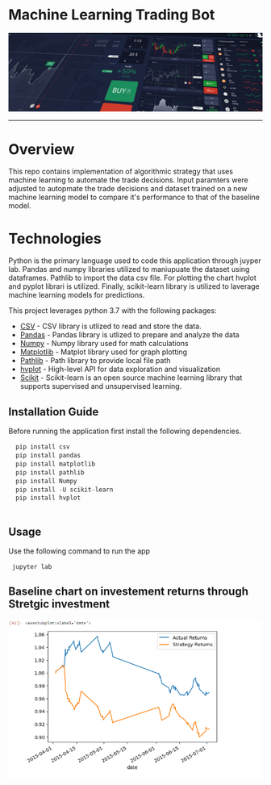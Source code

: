 # Machine Learning Trading Bot

![Challenge](challenge-image.png)


-----------
# Overview

This repo contains implementation of algorithmic strategy that uses machine learning to automate the trade decisions. Input paramters were adjusted to autopmate the trade decisions and dataset trained on a new machine learning model to compare it's performance to that of the baseline model.  


# Technologies

Python is the primary language used to code this application through juyper lab. Pandas and numpy libraries utilized to maniupuate the dataset using dataframes. Pathlib to import the data csv file. For plotting the chart hvplot and pyplot librari is utilized. Finally, scikit-learn library is utilized to laverage machine learning models for predictions. 

This project leverages python 3.7 with the following packages:

* [CSV](https://docs.python.org/3/library/csv.html) - CSV library is utlized to read and store the data.
* [Pandas](https://github.com/pandas-dev/pandas) - Pandas library is utlized to prepare and analyze the data
* [Numpy](https://numpy.org/doc/stable/user/whatisnumpy.html) - Numpy library used for math calculations
* [Matplotlib](https://matplotlib.org/stable/index.html) -  Matplot library used for graph plotting
* [Pathlib](https://docs.python.org/3/library/pathlib.html) - Path library to provide local file path
* [hvplot](https://hvplot.holoviz.org/) - High-level API for data exploration and visualization 
* [Scikit](https://scikit-learn.org/stable/install.html) - Scikit-learn is an open source machine learning library that supports supervised and unsupervised learning.


## Installation Guide


Before running the application first install the following dependencies.

```python
  pip install csv
  pip install pandas
  pip install matplotlib
  pip install pathlib
  pip install Numpy
  pip install -U scikit-learn
  pip install hvplot
  
```


## Usage

Use the following command to run the app

```git to the directory and type
 jupyter lab
```

## Baseline chart on investement returns through Stretgic investment


![Finanl Planning](baseline.png)







